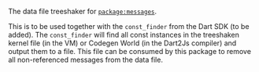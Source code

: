 The data file treeshaker for [`package:messages`](../messages/README.md).

This is to be used together with the `const_finder` from the Dart SDK (to be added). The `const_finder` will find all const instances in the treeshaken kernel file (in the VM) or Codegen World (in the Dart2Js compiler) and output them to a file. This file can be consumed by this package to remove all non-referenced messages from the data file.